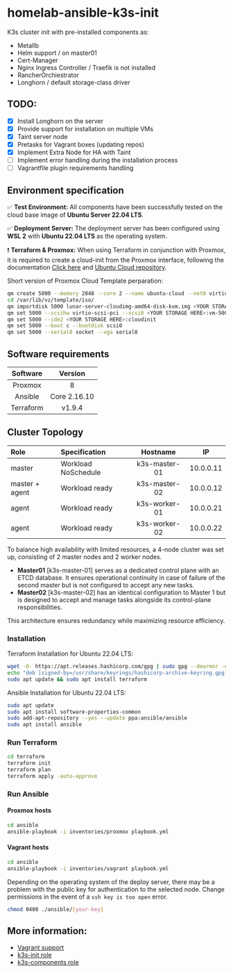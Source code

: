 # homelab-ansible-k3s-init

K3s cluster init with pre-installed components as:
 - Metallb
 - Helm support / on master01
 - Cert-Manager
 - Nginx Ingress Controller / Traefik is not installed
 - RancherOrchiestrator
 - Longhorn / default storage-class driver

## TODO:
- [X] Install Longhorn on the server
- [X] Provide support for installation on multiple VMs
- [X] Taint server node
- [X] Pretasks for Vagrant boxes (updating repos)
- [X] Implement Extra Node for HA with Taint
- [ ] Implement error handling during the installation process
- [ ] Vagrantfile plugin requirements handling

## Environment specification

✅ **Test Environment:** All components have been successfully tested on the cloud base image of **Ubuntu Server 22.04 LTS**.

✅ **Deployment Server:** The deployment server has been configured using **WSL 2** with **Ubuntu 22.04 LTS** as the operating system.

❗ **Terraform & Proxmox:** When using Terraform in conjunction with Proxmox, it is required to create a cloud-init from the Proxmox interface, following the documentation [Click here](https://pve.proxmox.com/wiki/Cloud-Init_Support) and [Ubuntu Cloud repository](https://cloud-images.ubuntu.com/jammy/current/).

Short version of Proxmox Cloud Template perparation:
 ```bash
qm create 5000 --memory 2048 --core 2 --name ubuntu-cloud --net0 virtio,bridge=vmbr0
cd /var/lib/vz/template/iso/
qm importdisk 5000 lunar-server-cloudimg-amd64-disk-kvm.img <YOUR STORAGE HERE>
qm set 5000 --scsihw virtio-scsi-pci --scsi0 <YOUR STORAGE HERE>:vm-5000-disk-0
qm set 5000 --ide2 <YOUR STORAGE HERE>:cloudinit
qm set 5000 --boot c --bootdisk scsi0
qm set 5000 --serial0 socket --vga serial0
```

## Software requirements

| Software   | Version    |
|:----------:|:----------:|
| Proxmox    |     8      |
| Ansible    |     Core 2.16.10       |
| Terraform  |     v1.9.4       |

## Cluster Topology
| Role       | Specification    | Hostname        |IP               |
|:----------|:----------------|:---------------:|:---------------:|
| master     | Workload NoSchedule  | k3s-master-01 |     10.0.0.11   |
| master + agent     | Workload ready   | k3s-master-02 |     10.0.0.12   |
| agent      | Workload ready   | k3s-worker-01 |     10.0.0.21   |
| agent      | Workload ready   | k3s-worker-02 |     10.0.0.22   |

To balance high availability with limited resources, a 4-node cluster was set up, consisting of 2 master nodes and 2 worker nodes.

- **Master01** [k3s-master-01] serves as a dedicated control plane with an ETCD database. It ensures operational continuity in case of failure of the second master but is not configured to accept any new tasks.
- **Master02** [k3s-master-02] has an identical configuration to Master 1 but is designed to accept and manage tasks alongside its control-plane responsibilities.

This architecture ensures redundancy while maximizing resource efficiency.

### Installation
Terraform Installation for Ubuntu 22.04 LTS:
```bash
wget -O- https://apt.releases.hashicorp.com/gpg | sudo gpg --dearmor -o /usr/share/keyrings/hashicorp-archive-keyring.gpg
echo "deb [signed-by=/usr/share/keyrings/hashicorp-archive-keyring.gpg] https://apt.releases.hashicorp.com $(lsb_release -cs) main" | sudo tee /etc/apt/sources.list.d/hashicorp.list
sudo apt update && sudo apt install terraform
```
Ansible Installation for Ubuntu 22.04 LTS:
```bash
sudo apt update
sudo apt install software-properties-common
sudo add-apt-repository --yes --update ppa:ansible/ansible
sudo apt install ansible
```

### Run Terraform
```bash
cd terraform
terraform init
terraform plan
terraform apply -auto-approve
```

### Run Ansible
#### Proxmox hosts
```bash
cd ansible
ansible-playbook -i inventories/proxmox playbook.yml
```

#### Vagrant hosts
```bash
cd ansible
ansible-playbook -i inventories/vagrant playbook.yml
```

Depending on the operating system of the deploy server, there may be a problem with the public key for authentication to the selected node. Change permissions in the event of a `ssh key is too open` error.
```bash
chmod 0400 ./ansible/[your-key]
```

## More information:
- [Vagrant support](./vagrant/README.md)
- [k3s-init role](./ansible/roles/k3s-init/README.md)
- [k3s-components role](./ansible/roles/k3s-components/README.md)
